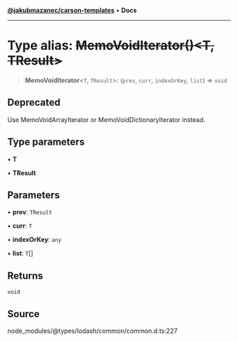 [**@jakubmazanec/carson-templates**](../../../README.md) • **Docs**

---

# Type alias: ~~MemoVoidIterator()\<T, TResult\>~~

> **MemoVoidIterator**\<`T`, `TResult`\>: (`prev`, `curr`, `indexOrKey`, `list`) => `void`

## Deprecated

Use MemoVoidArrayIterator or MemoVoidDictionaryIterator instead.

## Type parameters

• **T**

• **TResult**

## Parameters

• **prev**: `TResult`

• **curr**: `T`

• **indexOrKey**: `any`

• **list**: `T`[]

## Returns

`void`

## Source

node_modules/@types/lodash/common/common.d.ts:227
